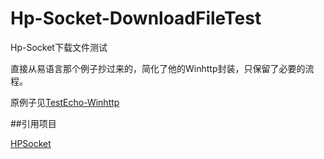 # Hp-Socket-DownloadFileTest  
Hp-Socket下载文件测试  

直接从易语言那个例子抄过来的，简化了他的Winhttp封装，只保留了必要的流程。  

原例子见[TestEcho-Winhttp](https://github.com/DarrenSong/HPSocket/blob/master/Windows/Demo/Other%20Languages%20Demos/E/%E6%A8%A1%E5%9D%97/Demo/TestEcho-Winhttp.e)  


##引用项目  

[HPSocket](https://github.com/DarrenSong/HPSocket)  
